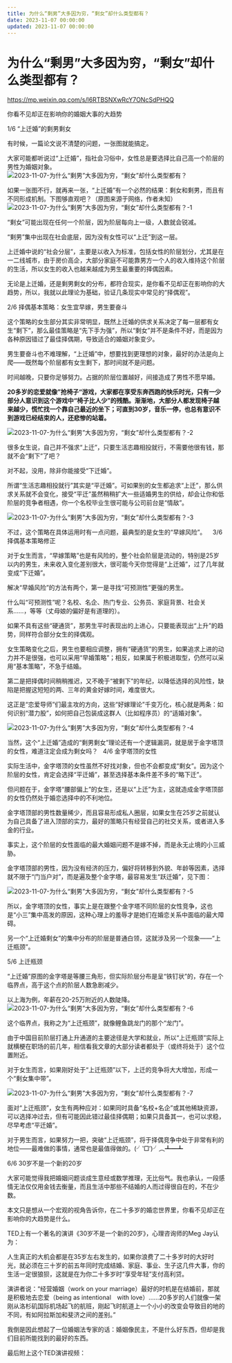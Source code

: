 ```yaml
---
title: 为什么“剩男”大多因为穷，“剩女”却什么类型都有？
date: 2023-11-07 00:00:00
updated: 2023-11-07 00:00:00
---
```


# 为什么“剩男”大多因为穷，“剩女”却什么类型都有？
https://mp.weixin.qq.com/s/l6RTBSNXwRcY7ONcSdPHQQ

你看不见却正在影响你的婚姻大事的大趋势

1/6
“上迁婚”的剩男剩女

有时候，一篇论文说不清楚的问题，一张图就能搞定。

大家可能都听说过“上迁婚”，指社会习俗中，女性总是要选择比自己高一个阶层的男性为婚姻对象。
 
![2023-11-07-为什么“剩男”大多因为穷，“剩女”却什么类型都有？](assets/2023-11-07-为什么“剩男”大多因为穷，“剩女”却什么类型都有？.jpeg)

如果一张图不行，就再来一张，“上迁婚”有一个必然的结果：剩女和剩男，而且有不同形成机制。下图够直观吧？（原图来源于网络，作者未知）
 
![2023-11-07-为什么“剩男”大多因为穷，“剩女”却什么类型都有？-1](assets/2023-11-07-为什么“剩男”大多因为穷，“剩女”却什么类型都有？-1.jpeg)

“剩女”可能出现在任何一个阶层，因为阶层每向上一级，人数就会锐减。

“剩男”集中出现在社会底层，因为没有女性可以“上迁”到这一层。

上迁婚中说的“社会分层”，主要是以收入为标准，包括女性的阶层划分，尤其是在一二线城市，由于房价高企，大部分家庭不可能靠男方一个人的收入维持这个阶层的生活，所以女生的收入也越来越成为男生最重要的择偶因素。

无论是上迁婚，还是剩男剩女的分布，都符合现实，是你看不见却正在影响你的大趋势，所以，我就以此理论为基础，验证几条现实中常见的“择偶观”。

2/6
择偶基本策略：女生宜早嫁，男生要奋斗

这个策略的女生部分其实非常明显，既然上迁婚的供求关系决定了每一层都有女生“剩下”，那么最佳策略是“先下手为强”，所以“剩女”并不是条件不好，而是因为各种原因错过了最佳择偶期，导致适合的婚姻对象变少。

男生要奋斗也不难理解，“上迁婚”中，想要找到更理想的对象，最好的办法是向上爬——既然每个阶层都有女生剩下，那时间就不是问题。

时间越晚，只要你足够努力。占据的阶层位置越好，间接造成了男性不愿早婚。

**20多岁的恋爱就像”抢椅子“游戏，大家都在享受东奔西跑的快乐时光，只有一少部分人意识到这个游戏中“椅子比人少”的残酷。渐渐地，大部分人都发现椅子越来越少，慌忙找一个靠自己最近的坐下；可直到30岁，音乐一停，也总有意识不到游戏已经结束的人，还悲惨的站着。**

![2023-11-07-为什么“剩男”大多因为穷，“剩女”却什么类型都有？-2](assets/2023-11-07-为什么“剩男”大多因为穷，“剩女”却什么类型都有？-2.jpeg)

很多女生说，自己并不强求“上迁”，只要生活志趣相投就行，不需要他很有钱，那就不会“剩下”了吧？

对不起，没用，除非你能接受“下迁婚”。

所谓“生活志趣相投就行”其实是“平迁婚”。可如果别的女生都追求“上迁”，那么供求关系就不会变化，接受“平迁”虽然稍稍扩大一些适婚男生的供给，却会让你和低阶层的竞争者相遇，你一个名校毕业生很可能与公司前台是“情敌”。

![2023-11-07-为什么“剩男”大多因为穷，“剩女”却什么类型都有？-3](assets/2023-11-07-为什么“剩男”大多因为穷，“剩女”却什么类型都有？-3.jpeg)

不过，这个策略在具体运用时有一点问题，最典型的是女生的“早嫁风险”。 
 
3/6
择偶基本策略修正

对于女生而言，“早嫁策略”也是有风险的，整个社会阶层是流动的，特别是25岁以内的男生，未来收入变化差别很大，很可能今天你觉得是“上迁婚”，过了几年就变成“下迁婚”。

解决“早婚风险”的方法有两个，第一是寻找“可预测性”更强的男生。

什么叫“可预测性”呢？名校、名企、热门专业、公务员、家庭背景、社会关系……，等等（丈母娘的偏好是有道理的）。

如果不具有这些“硬通货”，那男生平时表现出的上进心，只要能表现出“上升”的趋势，同样符合部分女生的择偶观。

女生策略变化之后，男生也要相应调整，拥有“硬通货”的男生，如果追求上进的动力并不是很强，也可以采用“早婚策略”；相反，如果属于积极进取型，仍然可以采用“基本策略”，不急于结婚。

第二是把择偶时间稍稍推迟，又不晚于“被剩下”的年纪，以降低选择的风险性，缺陷是把握这短短的两、三年的黄金好嫁时间，难度很大。

这正是“恋爱导师”们最主攻的方向，这些“好嫁理论”千变万化，核心就是两条：如何识别“潜力股”，如何把自己包装成这群人（比如程序员）的“适婚对象”。

![2023-11-07-为什么“剩男”大多因为穷，“剩女”却什么类型都有？-4](assets/2023-11-07-为什么“剩男”大多因为穷，“剩女”却什么类型都有？-4.jpeg)

当然，这个“上迁婚”造成的“剩男剩女”理论还有一个逻辑漏洞，就是居于金字塔顶的女性，难道注定会成为剩女吗？
 
4/6
金字塔顶的女性

实际生活中，金字塔顶的女性虽然不好找对象，但也不会都变成“剩女”。因为这个阶层的女性，肯定会选择“平迁婚”，甚至选择基本条件差不多的“略下迁”。

但问题在于，金字塔“腰部偏上”的女生，还是以“上迁”为主，这就造成金字塔顶部的女性仍然处于婚恋选择中的不利地位。

金字塔顶部的男性数量稀少，而且容易形成私人圈层，如果女生在25岁之前就认为自己具备了进入顶部的实力，最好的策略只有经营自己的社交关系，或者进入多金的行业。

事实上，这个阶层的女性面临的最大婚姻问题不是嫁不掉，而是永无止境的小三威胁。

金字塔顶部的男性，因为没有经济的压力，偏好将转移到外貌、年龄等因素，选择就不限于“门当户对”，而是遍及整个金字塔，最容易发生“跃迁婚”，见下图：

![2023-11-07-为什么“剩男”大多因为穷，“剩女”却什么类型都有？-5](assets/2023-11-07-为什么“剩男”大多因为穷，“剩女”却什么类型都有？-5.jpeg)

所以，金字塔顶的女性，事实上是在跟整个金字塔不同阶层的女性竞争，这也是“小三”集中高发的原因，这种心理上的羞辱才是她们在婚恋关系中面临的最大障碍。

另一个“上迁婚剩女”的集中分布的阶层是普通白领，这就涉及另一个现象——“上迁瓶颈”。

5/6
上迁瓶颈

“上迁婚”原图的金字塔是等腰三角形，但实际阶层分布是呈“铁钉状”的，存在一个临界点，高于这个点的阶层人数急剧减少。

以上海为例，年薪在20-25万附近的人数陡降。
![2023-11-07-为什么“剩男”大多因为穷，“剩女”却什么类型都有？-6](assets/2023-11-07-为什么“剩男”大多因为穷，“剩女”却什么类型都有？-6.jpeg)

这个临界点，我称之为“上迁瓶颈”，就像鲤鱼跳龙门的那个“龙门”。

由于中国目前阶层打通上升通道的主要途径是大学和就业，所以“上迁瓶颈”实际上就横梗在职场的前几年，相信看我文章的大部分读者都处于（或终将处于）这个位置附近。

对于女生而言，如果刚好处于“上迁瓶颈”以下，上迁的竞争将大大增加，形成一个“剩女集中带”。

![2023-11-07-为什么“剩男”大多因为穷，“剩女”却什么类型都有？-7](assets/2023-11-07-为什么“剩男”大多因为穷，“剩女”却什么类型都有？-7.jpeg)

面对“上迁瓶颈”，女生有两种应对：如果同时具备“名校+名企”或其他稀缺资源，可以选择冲过去，但有可能因此错过最佳择偶期；如果只具备其一，也可以求稳，尽早考虑“平迁婚”。

对于男生而言，如果努力一把，突破“上迁瓶颈”，将于择偶竞争中处于非常有利的地位——最难做的事情，通常也是最值得做的。(╯‵□′)╯︵┻━┻

6/6
30岁不是一个新的20岁

大家可能觉得我把婚姻问题谈成生意经或数学推理，无比俗气。我也承认，一段感情无法仅仅用金钱去衡量，而且生活中那些不结婚的人而过得很自在的，不在少数。

本文只是想从一个宏观的视角告诉你，在二十多岁的婚恋世界里，你看不见却正在影响你的大趋势是什么。

TED上有一个著名的演讲《30岁不是一个新的20岁》，心理咨询师的Meg Jay认为：

人生真正的大机会都是在35岁左右发生的，如果你浪费了二十多岁时的大好时光，就必须在三十岁的前五年同时完成结婚、家庭、事业、生子这几件大事，你的生活一定很狼狈，这就是在为你二十多岁时“享受年轻”支付高利贷。

演讲者说：“经营婚姻（work on your marriage）最好的时机是在结婚前，那就是积极地去恋爱（being as intentional　with love）……20多岁的人们就像一架刚从洛杉矶国际机场起飞的航班，刚起飞时航道上一个小小的改变会导致目的地的不同，有如阿拉斯加和斐济之间的差别。”

我倒是因此想起了一位婚姻法专家的话：婚姻像民主，不是什么好东西，但却是我们目前所能找到的最好的东西。

最后附上这个TED演讲视频：

